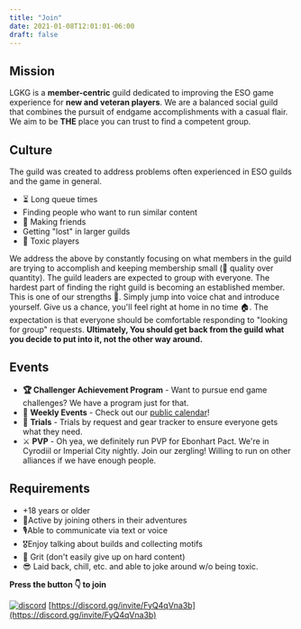 ```yaml
---
title: "Join"
date: 2021-01-08T12:01:01-06:00
draft: false
---
```


## Mission

LGKG is a **member-centric** guild dedicated to improving the ESO game experience for **new and veteran players**. We are a balanced social guild that combines the pursuit of endgame accomplishments with a casual flair. We aim to be **THE** place you can trust to find a competent group.

## Culture

The guild was created to address problems often experienced in ESO guilds and the game in general.

- ⏳ Long queue times
- Finding people who want to run similar content
- 🥳 Making friends
- Getting "lost" in larger guilds
- 👿 Toxic players

We address the above by constantly focusing on what members in the guild are trying to accomplish and keeping  membership small (💎 quality over quantity). The guild leaders are expected to group with everyone. The hardest part of finding the right guild is becoming an established member. This is one of our strengths 💪. Simply jump into voice chat and introduce yourself. Give us a chance, you'll feel right at home in no time 🏠. The expectation is that everyone should be comfortable responding to "looking for group" requests. **Ultimately, You should get back from the guild what you decide to put into it, not the other way around.**

## Events

* **🏆 Challenger Achievement Program** \- Want to pursue end game challenges? We have a program just for that.
* 📅 **Weekly Events** \- Check out our [public calendar](https://lookgoodkillgood.com/calendar)!
* 🥇 **Trials** \- Trials by request and gear tracker to ensure everyone gets what they need.
* ⚔️ **PVP** \- Oh yea, we definitely run PVP for Ebonhart Pact. We're in Cyrodiil or Imperial City nightly. Join our zergling! Willing to run on other alliances if we have enough people.

## Requirements

* \+18 years or older
* 🤝Active by joining others in their adventures
* 🎙️Able to communicate via text or voice
* 🎖️Enjoy talking about builds and collecting motifs
* 💪 Grit (don't easily give up on hard content)
* 😎 Laid back, chill, etc. and able to joke around w/o being toxic.

**Press the button 👇 to join**

[![discord](/images/join_us_discord.png)](https://discord.gg/FyQ4qVna3b)
[https://discord.gg/invite/FyQ4qVna3b](https://discord.gg/invite/FyQ4qVna3b)
